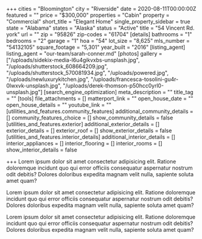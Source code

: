 +++
cities = "Bloomington"
city = "Riverside"
date = 2020-08-11T00:00:00Z
featured = ""
price = "$300,000"
properties = "Cabin"
property = "Commercial"
short_title = "Elegant Home"
single_property_sidebar = true
state = "Alabama"
states = "Alaska"
status = "Active"
title = "54 Vincent Rd. york"
url = ""
zip = "95826"
zip-codes = "61704"
[details]
bathrooms = "1"
bedrooms = "2"
garage = "1"
hoa = "54"
lot_size = "8,625"
mls_number = "54132105"
square_footage = "5,301"
year_built = "2016"
[listing_agent]
listing_agent = "our-team/sarah-conner.md"
[photos]
gallery = ["/uploads/sidekix-media-l6u4gikvxbs-unsplash.jpg", "/uploads/shutterstock_608664209.jpg", "/uploads/shutterstock_570081934.jpg", "/uploads/powered.jpg", "/uploads/newluxurykitchen.jpg", "/uploads/francesca-tosolini-gu4r-0lwxvk-unsplash.jpg", "/uploads/derek-thomson-p50hcc0yrl0-unsplash.jpg"]
[search_engine_optimization]
meta_description = ""
title_tag = ""
[tools]
file_attachments = []
matterport_link = ""
open_house_date = ""
open_house_details = ""
youtube_link = ""
[utilities_and_features.community_features]
additional_community_details = []
community_features_choice = []
show_community_details = false
[utilities_and_features.exterior]
additional_exterior_details = []
exterior_details = []
exterior_roof = []
show_exterior_details = false
[utilities_and_features.interior_details]
additional_interior_details = []
interior_appliances = []
interior_flooring = []
interior_rooms = []
show_interior_details = false

+++
Lorem ipsum dolor sit amet consectetur adipisicing elit. Ratione doloremque incidunt quo qui error officiis consequatur aspernatur nostrum odit debitis? Dolores doloribus expedita magnam velit nulla, sapiente soluta amet quam?

  
Lorem ipsum dolor sit amet consectetur adipisicing elit. Ratione doloremque incidunt quo qui error officiis consequatur aspernatur nostrum odit debitis? Dolores doloribus expedita magnam velit nulla, sapiente soluta amet quam?

  
Lorem ipsum dolor sit amet consectetur adipisicing elit. Ratione doloremque incidunt quo qui error officiis consequatur aspernatur nostrum odit debitis? Dolores doloribus expedita magnam velit nulla, sapiente soluta amet quam?